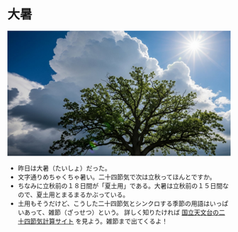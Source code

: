 # 大暑
![大暑の光景](img/big_heat.jpg)
- 昨日は大暑（たいしょ）だった。
- 文字通りめちゃくちゃ暑い。二十四節気で次は立秋ってほんとですか。
- ちなみに立秋前の１８日間が「夏土用」である。大暑は立秋前の１５日間なので、夏土用とまるまるかぶっている。
- 土用もそうだけど、こうした二十四節気とシンクロする季節の用語はいっぱいあって、雑節（ざっせつ）という。
  詳しく知りたければ
  [国立天文台の二十四節気計算サイト](https://eco.mtk.nao.ac.jp/cgi-bin/koyomi/cande/phenomena_s.cgi)
  を見よう。雑節まで出てくるよ！